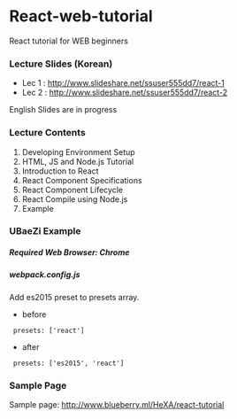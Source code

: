 # React-web-tutorial
React tutorial for WEB beginners

### Lecture Slides (Korean)

- Lec 1 : http://www.slideshare.net/ssuser555dd7/react-1
- Lec 2 : http://www.slideshare.net/ssuser555dd7/react-2

English Slides are in progress


### Lecture Contents
1. Developing Environment Setup
2. HTML, JS and Node.js Tutorial
3. Introduction to React
4. React Component Specifications
5. React Component Lifecycle
6. React Compile using Node.js
7. Example


### UBaeZi Example

##### Required Web Browser: Chrome
 
##### webpack.config.js
 
 Add es2015 preset to presets array.
 
 - before
 
 <code> presets: ['react'] </code>
 
 - after
 
 <code> presets: ['es2015', 'react'] </code>


### Sample Page

Sample page: http://www.blueberry.ml/HeXA/react-tutorial
